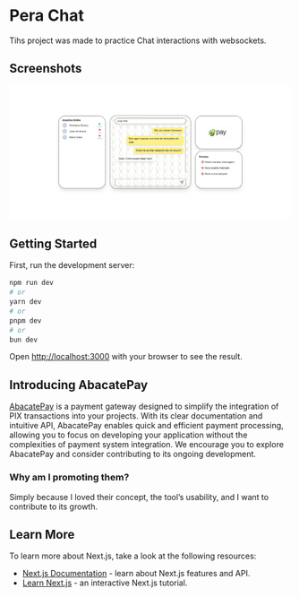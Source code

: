 # Pera Chat
Tihs project was made to practice Chat interactions with websockets.

## Screenshots

![Screenshot01](application/Screenshot01.png "Screenshot 01")

## Getting Started
First, run the development server:
```bash
npm run dev
# or
yarn dev
# or
pnpm dev
# or
bun dev
```

Open [http://localhost:3000](http://localhost:3000) with your browser to see the result.

## Introducing AbacatePay

[AbacatePay](https://www.abacatepay.com/) is a payment gateway designed to simplify the integration of PIX transactions into your projects. With its clear documentation and intuitive API, AbacatePay enables quick and efficient payment processing, allowing you to focus on developing your application without the complexities of payment system integration. We encourage you to explore AbacatePay and consider contributing to its ongoing development.

### Why am I promoting them?  
Simply because I loved their concept, the tool’s usability, and I want to contribute to its growth.

## Learn More
To learn more about Next.js, take a look at the following resources:

- [Next.js Documentation](https://nextjs.org/docs) - learn about Next.js features and API.
- [Learn Next.js](https://nextjs.org/learn) - an interactive Next.js tutorial.
